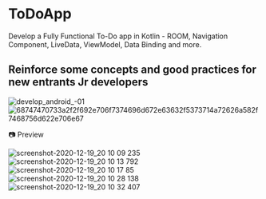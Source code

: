 # ToDoApp
Develop a Fully Functional To-Do app in Kotlin - ROOM, Navigation Component, LiveData, ViewModel, Data Binding and more.
## Reinforce some concepts and good practices for new entrants Jr developers
![develop_android_-01](https://user-images.githubusercontent.com/46753453/102669287-d796b000-4153-11eb-9173-92ad1a805000.png)
![68747470733a2f2f692e706f7374696d672e63632f5373714a72626a582f7468756d622e706e67](https://user-images.githubusercontent.com/46753453/102409651-0c203580-3fb5-11eb-831b-a252a5003f5a.png)

📷 Preview

![screenshot-2020-12-19_20 10 09 235](https://user-images.githubusercontent.com/46753453/102703797-28cc9f80-4239-11eb-998f-45ac72759c4a.png)
![screenshot-2020-12-19_20 10 13 792](https://user-images.githubusercontent.com/46753453/102703798-2b2ef980-4239-11eb-8143-8882f11c6384.png)
![screenshot-2020-12-19_20 10 17 85](https://user-images.githubusercontent.com/46753453/102703799-2c602680-4239-11eb-84f8-9350b1e6be8d.png)
![screenshot-2020-12-19_20 10 28 138](https://user-images.githubusercontent.com/46753453/102703800-2e29ea00-4239-11eb-9b7c-60e901e9fa7d.png)
![screenshot-2020-12-19_20 10 32 407](https://user-images.githubusercontent.com/46753453/102703802-2f5b1700-4239-11eb-93ac-004c2771b6bb.png)


